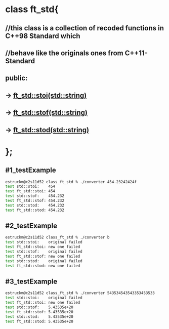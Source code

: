 # class ft_std{
## //this class is a collection of recoded functions in C++98 Standard which 
## //behave like the originals ones from C++11-Standard
## public:
## -> [ft_std::stoi(std::string)](https://github.com/NULL-Term1nat0r/class-ft_std/blob/main/ReadMe_Files/ft_std%3A%3Astoi.md)
## -> [ft_std::stof(std::string)](https://github.com/NULL-Term1nat0r/class-ft_std/blob/main/ReadMe_Files/ft_std%3A%3Astof.md)
## -> [ft_std::stod(std::string)](https://github.com/NULL-Term1nat0r/class-ft_std/blob/main/ReadMe_Files/ft_std%3A%3Astod.md)
# };


## #1_testExample

```bash
estruckm@c2s11d52 class_ft_std % ./converter 454.23242424f
test std::stoi:    454
test ft_std::stoi: 454
test std::stof:    454.232
test ft_std::stof: 454.232
test std::stod:    454.232
test ft_std::stod: 454.232
```
## #2_testExample

```bash
estruckm@c2s11d52 class_ft_std % ./converter b            
test std::stoi:    original failed
test ft_std::stoi: new one failed
test std::stof:    original failed
test ft_std::stof: new one failed
test std::stod:    original failed
test ft_std::stod: new one failed
```
## #3_testExample

```bash
estruckm@c2s11d52 class_ft_std % ./converter 543534543543353453533
test std::stoi:    original failed
test ft_std::stoi: new one failed
test std::stof:    5.43535e+20
test ft_std::stof: 5.43535e+20
test std::stod:    5.43535e+20
test ft_std::stod: 5.43535e+20
```
